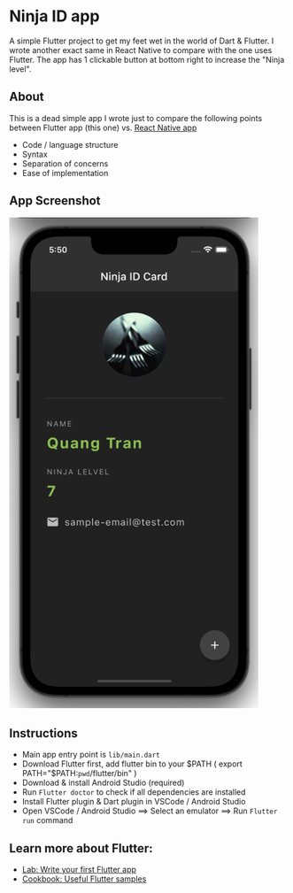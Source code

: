 # Ninja ID app

A simple Flutter project to get my feet wet in the world of Dart & Flutter. I wrote another exact same in React Native to compare with the one uses Flutter. The app has 1 clickable button at bottom right to increase the "Ninja level".

## About
This is a dead simple app I wrote just to compare the following points between Flutter app (this one) vs. [React Native app](https://github.com/QuangTran304/Ninja-ID-ReactNative)
- Code / language structure
- Syntax
- Separation of concerns
- Ease of implementation


## App Screenshot
<img src="https://github.com/QuangTran304/Ninja-ID/blob/main/Flutter%20app.png" width="450">


## Instructions
- Main app entry point is `lib/main.dart`
- Download Flutter first, add flutter bin to your $PATH ( export PATH="$PATH:`pwd`/flutter/bin" )
- Download & install Android Studio (required)
- Run `Flutter doctor` to check if all dependencies are installed
- Install Flutter plugin & Dart plugin in VSCode / Android Studio
- Open VSCode / Android Studio ==> Select an emulator ==> Run `Flutter run` command


## Learn more about Flutter:
- [Lab: Write your first Flutter app](https://flutter.dev/docs/get-started/codelab)
- [Cookbook: Useful Flutter samples](https://flutter.dev/docs/cookbook)
